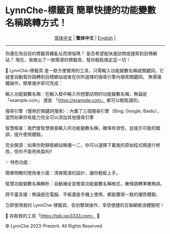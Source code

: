 # LynnChe-標籤頁 簡單快捷的功能變數名稱跳轉方式！ 

<p align="center" class="language" title="Language selection 语言选择">
  <a href="README.md">简体中文</a> | 
    <b>繁体中文</b> | 
  <a href="README_en_us.md">English</a> | 
</p>
<hr>
你還在為目前的標籤頁雜亂址而煩惱嗎？ 是否希望能快速訪問或搜索到目標網站？ 現在，我推出了一款簡潔的標籤頁，幫你輕鬆搞定這一切！

🔗 LynnChe-標籤頁 是一款方便實用的工具，只需輸入功能變數名稱或關鍵詞，它就會自動幫你跳轉到目標網站或者在你所選擇的搜尋引擎內搜索關鍵詞。 無需複雜操作，簡單幾步即可完成：

輸入功能變數名稱：在輸入框中輸入你想要訪問的功能變數名稱，無論是 「example.com」 還是 「https://example.com」 都可以輕鬆識別。

搜尋引擎（僅用於關鍵詞搜索）：內置了三個搜尋引擎（Bing; Google; Baidu），當然如果你有能力完全可以添加其他搜尋引擎

智慧檢查：我們會智慧檢查輸入的功能變數名稱，確保有效性，並提示可能的錯誤，提升使用體驗。

完全開源：如果你對靜態網站略懂一二，你可以選擇下載我的原始程式碼進行修改，但你不能用來盈利!!

✨ 特色功能：

簡單明瞭的使用者介面：清爽簡潔的設計，讓你輕鬆上手。

智慧功能變數名稱解析：自動補全並檢查功能變數名稱格式，確保跳轉準確無誤。

跨平臺支援：無論是在電腦、平板還是手機上使用，都能獲得一致的優質體驗。

立即使用我的 LynnChe-標籤頁，告別繁瑣操作，享受便捷的互聯網衝浪體驗吧！

📌 存取我的工具「https://tab.iqo3333.cpm」 🔗

© LynnChe 2023-Present. All Rights Reserved
